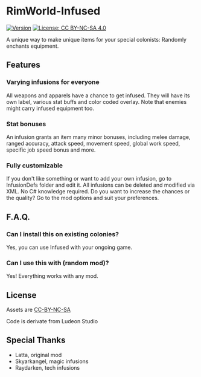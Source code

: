 # RimWorld-Infused

[![Version](https://img.shields.io/badge/Rimworld-1.0-green.svg)](http://rimworldgame.com/)
[![License: CC BY-NC-SA 4.0](https://img.shields.io/badge/License-CC%20BY--NC--SA%204.0-blue.svg)](http://creativecommons.org/licenses/by-nc-sa/4.0/)

A unique way to make unique items for your special colonists: Randomly enchants equipment.

## Features
### Varying infusions for everyone
All weapons and apparels have a chance to get infused. They will have its own label, various stat buffs and color coded overlay. Note that enemies might carry infused equipment too.
### Stat bonuses
An infusion grants an item many minor bonuses, including melee damage, ranged accuracy, attack speed, movement speed, global work speed, specific job speed bonus and more.
### Fully customizable
If you don't like something or want to add your own infusion, go to InfusionDefs folder and edit it. All infusions can be deleted and modified via XML. No C# knowledge required. 
Do you want to increase the chances or the quality? Go to the mod options and suit your preferences.

## F.A.Q.
### Can I install this on existing colonies?
Yes, you can use Infused with your ongoing game.
### Can I use this with (random mod)?
Yes! Everything works with any mod.

## License
Assets are [CC-BY-NC-SA](https://creativecommons.org/licenses/by-nc-sa/4.0/)

Code is derivate from Ludeon Studio

## Special Thanks
- Latta, original mod
- Skyarkangel, magic infusions
- Raydarken, tech infusions
